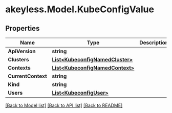 # akeyless.Model.KubeConfigValue

## Properties

Name | Type | Description | Notes
------------ | ------------- | ------------- | -------------
**ApiVersion** | **string** |  | [optional] 
**Clusters** | [**List&lt;KubeconfigNamedCluster&gt;**](KubeconfigNamedCluster.md) |  | [optional] 
**Contexts** | [**List&lt;KubeconfigNamedContext&gt;**](KubeconfigNamedContext.md) |  | [optional] 
**CurrentContext** | **string** |  | [optional] 
**Kind** | **string** |  | [optional] 
**Users** | [**List&lt;KubeconfigUser&gt;**](KubeconfigUser.md) |  | [optional] 

[[Back to Model list]](../README.md#documentation-for-models) [[Back to API list]](../README.md#documentation-for-api-endpoints) [[Back to README]](../README.md)

